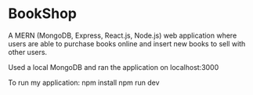 # BookShop
A MERN (MongoDB, Express, React.js, Node.js) web application where users are able to purchase books online and insert new books to sell with other users.

Used a local MongoDB and ran the application on localhost:3000

To run my application: 
npm install
npm run dev
